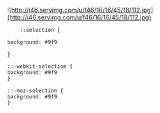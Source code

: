 ![http://i46.servimg.com/u/f46/16/16/45/18/112.jpg](http://i46.servimg.com/u/f46/16/16/45/18/112.jpg)
```
    ::selection {

background: #9f9

}

::-webkit-selection {
background: #9f9
}

::-moz-selection {
background: #9f9
}
```